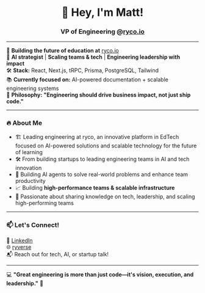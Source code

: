 <h1 align="center">👋 Hey, I'm Matt!</h1>
<h3 align="center">VP of Engineering @<a href="https://ryco.io">ryco.io</a></h3>

---

🚀 **Building the future of education at** [ryco.io](https://ryco.io)  
🤖 **AI strategist** | **Scaling teams & tech** | **Engineering leadership with impact**  
🛠 **Stack:** React, Next.js, tRPC, Prisma, PostgreSQL, Tailwind  
📚 **Currently focused on:** AI-powered documentation + scalable engineering systems  
🎯 **Philosophy:** **"Engineering should drive business impact, not just ship code."**  

---

### 🔥 About Me  
- 🏗️ Leading engineering at ryco, an innovative platform in EdTech focused on AI-powered solutions and scalable technology for the future of learning
- 🛠️ From building startups to leading engineering teams in AI and tech innovation
- 🤖 Building AI agents to solve real-world problems and enhance team productivity
- 📈 Building **high-performance teams & scalable infrastructure**  
- 🤝 Passionate about sharing knowledge on tech, leadership, and scaling high-performing teams

---

### 📫 Let's Connect!  
💼 [LinkedIn](https://www.linkedin.com/in/mattmull/)  
🌐 [ryverse](https://app.ryco.io/ryverse)  
📬 Reach out for tech, AI, or startup talk!  

---

💻 **"Great engineering is more than just code—it's vision, execution, and leadership."** 🚀
